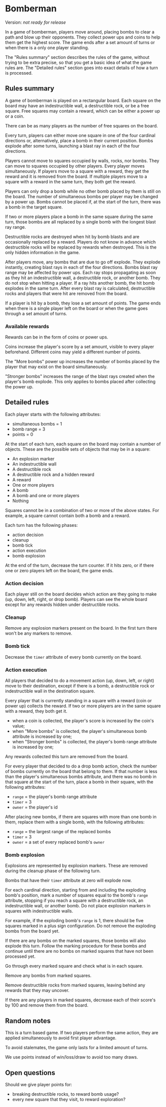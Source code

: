 # Bomberman

Version: *not ready for release*

In a game of bomberman, players move around, placing bombs to clear a path and
blow up their opponents. They collect power ups and coins to help them get the
highest score. The game ends after a set amount of turns or when there is a
only one player standing.

The "Rules summary" section describes the rules of the game, without trying to
be extra precise, so that you get a basic idea of what the game rules are. The
"Detailed rules" section goes into exact details of how a turn is processed.


## Rules summary

A game of bomberman is played on a rectangular board. Each square on the board
may have an indestructible wall, a destructible rock, or be a free square. Free
squares may contain a reward, which can be either a power up or a coin.

There can be as many players as the number of free squares on the board.

Every turn, players can either move one square in one of the four cardinal
directions or, alternatively, place a bomb in their current position. Bombs
explode after some turns, launching a blast ray in each of the four directions.

Players cannot move to squares occupied by walls, rocks, nor bombs. They can move
to squares occupied by other players. Every player moves simultaneously. If
players move to a square with a reward, they get the reward and it is removed
from the board. If multiple players move to a square with a reward in the same
turn, they both get the reward.

Players can only drop a bomb while no other bomb placed by them is still on the
board. The number of simultaneous bombs per player may be changed by a power
up. Bombs cannot be placed if, at the start of the turn, there was a bomb in
the target square.

If two or more players place a bomb in the same square during the same turn,
those bombs are all replaced by a single bomb with the longest blast ray range.

Destructible rocks are destroyed when hit by bomb blasts and are occasionally
replaced by a reward. Players do not know in advance which destructible rocks
will be replaced by rewards when destroyed. This is the only hidden information
in the game.

After players move, any bombs that are due to go off explode. They explode
instantly, creating blast rays in each of the four directions. Bombs blast ray
range may be affected by power ups. Each ray stops propagating as soon as they
hit an indestructible wall, a destructible rock, or another bomb. They do not
stop when hitting a player. If a ray hits another bomb, the hit bomb explodes
in the same turn. After every blast ray is calculated, destructible rocks and
players that were hit are removed from the board.

If a player is hit by a bomb, they lose a set amount of points. The game ends
when there is a single player left on the board or when the game goes through a
set amount of turns.


### Available rewards

Rewards can be in the form of coins or power ups.

Coins increase the player's score by a set amount, visible to every player
beforehand. Different coins may yield a different number of points.

The "More bombs" power up increases the number of bombs placed by the player
that may exist on the board simultaneously.

"Stronger bombs" increases the range of the blast rays created when the
player's bomb explode. This only applies to bombs placed after collecting the
power up.


## Detailed rules

Each player starts with the following attributes:
- simultaneous bombs = 1
- bomb range = 3
- points = 0

At the start of each turn, each square on the board may contain a number of
objects. These are the possible sets of objects that may be in a square:
- An explosion marker
- An indestructible wall
- A destructible rock
- A destructible rock and a hidden reward
- A reward
- One or more players
- A bomb
- A bomb and one or more players
- Nothing

Squares cannot be in a combination of two or more of the above states. For
example, a square cannot contain both a bomb and a reward.

Each turn has the following phases:
- action decision
- cleanup
- bomb tick
- action execution
- bomb explosion

At the end of the turn, decrease the turn counter. If it hits zero, or if there
one or zero players left on the board, the game ends.


### Action decision

Each player still on the board decides which action are they going to make (up,
down, left, right, or drop bomb). Players can see the whole board except for
any rewards hidden under destructible rocks.


### Cleanup

Remove any explosion markers present on the board. In the first turn there
won't be any markers to remove.


### Bomb tick

Decrease the `timer` attribute of every bomb currently on the board.


### Action execution

All players that decided to do a movement action (up, down, left, or right)
move to their destination, except if there is a bomb, a destructible rock or
indestructible wall in the destination square.

Every player that is currently standing in a square with a reward (coin or
power up) collects the reward. If two or more players are in the same square
with a reward, they both get it.
- when a coin is collected, the player's score is increased by the coin's
  value;
- when "More bombs" is collected, the player's simultaneous bomb attribute is
  increased by one;
- when "Stronger bombs" is collected, the player's bomb range attribute is
  increased by one;

Any rewards collected this turn are removed from the board.

For every player that decided to do a drop bomb action, check the number of
bombs currently on the board that belong to them. If that number is less than
the player's simultaneous bombs attribute, and there was no bomb in that square
at the start of the turn, place a bomb in their square, with the following
attributes:
- `range` = the player's bomb range attribute
- `timer` = 3
- `owner` = the player's id

After placing new bombs, if there are squares with more than one bomb in them,
replace them with a
single bomb, with the following attributes:
- `range` = the largest range of the replaced bombs
- `timer` = 3
- `owner` = a set of every replaced bomb's `owner`


### Bomb explosion

Explosions are represented by explosion markers. These are removed during the
cleanup phase of the following turn.

Bombs that have their `timer` attribute at zero will explode now.

For each cardinal direction, starting from and including the exploding bomb's
position, mark a number of squares equal to the bomb's `range` attribute,
stopping if you reach a square with a destructible rock, an indestructible
wall, or another bomb. Do not place explosion markers in squares with
indestructible walls.

For example, if the exploding bomb's `range` is 1, there should be five squares
marked in a plus sign configuration. Do not remove the exploding bombs from the
board yet.

If there are any bombs on the marked squares, those bombs will also explode
this turn. Follow the marking procedure for these bombs and continue until
there are no bombs on marked squares that have not been processed yet.

Go through every marked square and check what is in each square.

Remove any bombs from marked squares.

Remove destructible rocks from marked squares, leaving behind any rewards
that they may uncover.

If there are any players in marked squares, decrease each of their score's by
100 and remove them
from the board.

## Random notes

This is a turn based game. If two players perform the same action, they are
applied simultaneously to avoid first player advantage.

To avoid stalemates, the game only lasts for a limited amount of turns.

We use points instead of win/loss/draw to avoid too many draws.


## Open questions

Should we give player points for:
- breaking destructible rocks, to reward bomb usage?
- every new square that they visit, to reward exploration?

